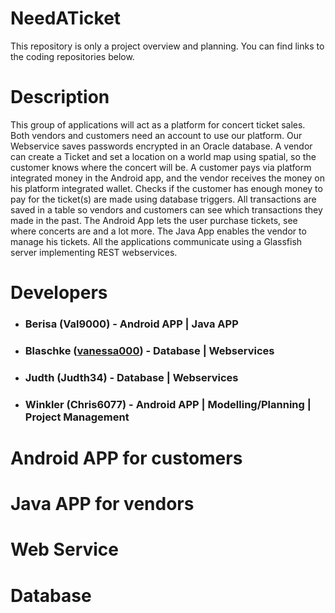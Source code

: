 # NeedATicket

This repository is only a project overview and planning. You can find links to the coding repositories below.

# Description

This group of applications will act as a platform for concert ticket sales. Both vendors and customers need an account to use our platform. Our Webservice saves passwords encrypted in an Oracle database. A vendor can create a Ticket and set a location on a world map using spatial, so the customer knows where the concert will be. A customer pays via platform integrated money in the Android app, and the vendor receives the money on his platform integrated wallet. Checks if the customer has enough money to pay for the ticket(s) are made using database triggers. All transactions are saved in a table so vendors and customers can see which transactions they made in the past. The Android App lets the user purchase tickets, see where concerts are and a lot more. The Java App enables the vendor to manage his tickets. All the applications communicate using a Glassfish server implementing REST webservices.

# Developers

* ### Berisa (Val9000) - Android APP | Java APP
* ### Blaschke ([vanessa000](https://github.com/vanessa000)) - Database | Webservices
* ### Judth (Judth34) - Database | Webservices
* ### Winkler (Chris6077) - Android APP | Modelling/Planning | Project Management

# Android APP for customers

# Java APP for vendors

# Web Service

# Database
